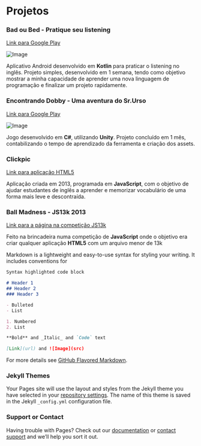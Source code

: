 
# Projetos 

### **Bad ou Bed - Pratique seu listening**
[Link para Google Play](https://play.google.com/store/apps/details?id=com.brunomarchi.badoubed_pratiqueseulistening)

![Image](https://i.ibb.co/Rc0wN1c/badoubed.gif)

Aplicativo Android desenvolvido em **Kotlin** para praticar o listening no inglês. Projeto simples, desenvolvido em 1 semana, tendo como objetivo mostrar a minha capacidade de aprender uma nova linguagem de programação e finalizar um projeto rapidamente.


### **Encontrando Dobby - Uma aventura do Sr.Urso**
[Link para Google Play](https://play.google.com/store/apps/details?id=com.MartinyEntertainment.FindingDobbyMrBearAdventure)

![Image](https://i.ibb.co/1TC2D4k/dobby.gif)

Jogo desenvolvido em **C#**, utilizando **Unity**. Projeto concluído em 1 mês, contabilizando o tempo de aprendizado da ferramenta e criação dos assets.

### **Clickpic**
[Link para aplicação HTML5](http://clickpic.gabrielaosinski.com.br/)

Aplicação criada em 2013, programada em **JavaScript**, com o objetivo de ajudar estudantes de inglês a aprender e memorizar vocabulário de uma forma mais leve e descontraída.

### **Ball Madness - JS13k 2013**
[Link para a página na competição JS13k](http://js13kgames.com/entries/ball-madness)

Feito na brincadeira numa competição de **JavaScript** onde o objetivo era criar qualquer aplicação **HTML5** com um arquivo menor de 13k


Markdown is a lightweight and easy-to-use syntax for styling your writing. It includes conventions for

```markdown
Syntax highlighted code block

# Header 1
## Header 2
### Header 3

- Bulleted
- List

1. Numbered
2. List

**Bold** and _Italic_ and `Code` text

[Link](url) and ![Image](src)
```

For more details see [GitHub Flavored Markdown](https://guides.github.com/features/mastering-markdown/).

### Jekyll Themes

Your Pages site will use the layout and styles from the Jekyll theme you have selected in your [repository settings](https://github.com/brunodemarchi/brunomarchiresume/settings). The name of this theme is saved in the Jekyll `_config.yml` configuration file.

### Support or Contact

Having trouble with Pages? Check out our [documentation](https://help.github.com/categories/github-pages-basics/) or [contact support](https://github.com/contact) and we’ll help you sort it out.
